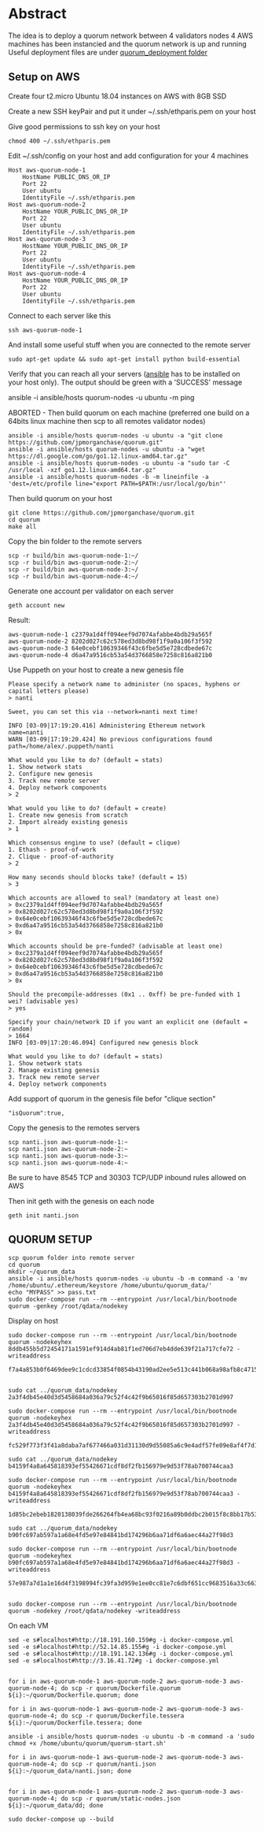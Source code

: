 # Abstract

The idea is to deploy a quorum network between 4 validators nodes
4 AWS machines has been instancied and the quorum network is up and running
Useful deployment files are under [quorum_deployment folder](quorum_deployment)

## Setup on AWS


Create four t2.micro Ubuntu 18.04 instances on AWS with 8GB SSD


Create a new SSH keyPair and put it under ~/.ssh/ethparis.pem on your host

Give good permissions to ssh key on your host


    chmod 400 ~/.ssh/ethparis.pem


Edit ~/.ssh/config on your host and add configuration for your 4 machines


    Host aws-quorum-node-1
        HostName PUBLIC_DNS_OR_IP
        Port 22
        User ubuntu
        IdentityFile ~/.ssh/ethparis.pem
    Host aws-quorum-node-2
        HostName YOUR_PUBLIC_DNS_OR_IP
        Port 22
        User ubuntu
        IdentityFile ~/.ssh/ethparis.pem
    Host aws-quorum-node-3
        HostName YOUR_PUBLIC_DNS_OR_IP
        Port 22
        User ubuntu
        IdentityFile ~/.ssh/ethparis.pem
    Host aws-quorum-node-4
        HostName YOUR_PUBLIC_DNS_OR_IP
        Port 22
        User ubuntu
        IdentityFile ~/.ssh/ethparis.pem


Connect to each server like this

    ssh aws-quorum-node-1

And install some useful stuff when you are connected to the remote server

    sudo apt-get update && sudo apt-get install python build-essential

Verify that you can reach all your servers ([ansible](https://docs.ansible.com/ansible/latest/installation_guide/intro_installation.html) has to be installed on your host only). The output should be green with a 'SUCCESS' message

ansible -i ansible/hosts quorum-nodes -u ubuntu -m ping

ABORTED - Then build quorum on each machine (preferred one build on a 64bits linux machine then scp to all remotes validator nodes)

    ansible -i ansible/hosts quorum-nodes -u ubuntu -a "git clone https://github.com/jpmorganchase/quorum.git"
    ansible -i ansible/hosts quorum-nodes -u ubuntu -a "wget https://dl.google.com/go/go1.12.linux-amd64.tar.gz"
    ansible -i ansible/hosts quorum-nodes -u ubuntu -a "sudo tar -C /usr/local -xzf go1.12.linux-amd64.tar.gz"
    ansible -i ansible/hosts quorum-nodes -b -m lineinfile -a 'dest=/etc/profile line="export PATH=$PATH:/usr/local/go/bin"'

Then build quorum on your host

    git clone https://github.com/jpmorganchase/quorum.git
    cd quorum
    make all

Copy the bin folder to the remote servers

    scp -r build/bin aws-quorum-node-1:~/
    scp -r build/bin aws-quorum-node-2:~/
    scp -r build/bin aws-quorum-node-3:~/
    scp -r build/bin aws-quorum-node-4:~/


Generate one account per validator on each server

    geth account new


Result:

    aws-quorum-node-1 c2379a1d4ff094eef9d7074afabbe4bdb29a565f
    aws-quorum-node-2 8202d027c62c578ed3d8bd98f1f9a0a106f3f592
    aws-quorum-node-3 64e0cebf10639346f43c6fbe5d5e728cdbede67c
    aws-quorum-node-4 d6a47a9516cb53a54d3766858e7258c816a821b0

Use Puppeth on your host to create a new genesis file


    Please specify a network name to administer (no spaces, hyphens or capital letters please)
    > nanti

    Sweet, you can set this via --network=nanti next time!

    INFO [03-09|17:19:20.416] Administering Ethereum network           name=nanti
    WARN [03-09|17:19:20.424] No previous configurations found         path=/home/alex/.puppeth/nanti

    What would you like to do? (default = stats)
    1. Show network stats
    2. Configure new genesis
    3. Track new remote server
    4. Deploy network components
    > 2

    What would you like to do? (default = create)
    1. Create new genesis from scratch
    2. Import already existing genesis
    > 1

    Which consensus engine to use? (default = clique)
    1. Ethash - proof-of-work
    2. Clique - proof-of-authority
    > 2

    How many seconds should blocks take? (default = 15)
    > 3

    Which accounts are allowed to seal? (mandatory at least one)
    > 0xc2379a1d4ff094eef9d7074afabbe4bdb29a565f
    > 0x8202d027c62c578ed3d8bd98f1f9a0a106f3f592
    > 0x64e0cebf10639346f43c6fbe5d5e728cdbede67c
    > 0xd6a47a9516cb53a54d3766858e7258c816a821b0
    > 0x

    Which accounts should be pre-funded? (advisable at least one)
    > 0xc2379a1d4ff094eef9d7074afabbe4bdb29a565f
    > 0x8202d027c62c578ed3d8bd98f1f9a0a106f3f592
    > 0x64e0cebf10639346f43c6fbe5d5e728cdbede67c
    > 0xd6a47a9516cb53a54d3766858e7258c816a821b0
    > 0x

    Should the precompile-addresses (0x1 .. 0xff) be pre-funded with 1 wei? (advisable yes)
    > yes

    Specify your chain/network ID if you want an explicit one (default = random)
    > 1664
    INFO [03-09|17:20:46.094] Configured new genesis block

    What would you like to do? (default = stats)
    1. Show network stats
    2. Manage existing genesis
    3. Track new remote server
    4. Deploy network components

Add support of quorum in the genesis file befor "clique section"

    "isQuorum":true,

Copy the genesis to the remotes servers

    scp nanti.json aws-quorum-node-1:~
    scp nanti.json aws-quorum-node-2:~
    scp nanti.json aws-quorum-node-3:~
    scp nanti.json aws-quorum-node-4:~

Be sure to have 8545 TCP and 30303 TCP/UDP inbound rules allowed on AWS

Then init geth with the genesis on each node

    geth init nanti.json


## QUORUM SETUP

    scp quorum folder into remote server
    cd quorum
    mkdir ~/quorum_data
    ansible -i ansible/hosts quorum-nodes -u ubuntu -b -m command -a 'mv /home/ubuntu/.ethereum/keystore /home/ubuntu/quorum_data/'
    echo "MYPASS" >> pass.txt
    sudo docker-compose run --rm --entrypoint /usr/local/bin/bootnode quorum -genkey /root/qdata/nodekey

Display on host

    sudo docker-compose run --rm --entrypoint /usr/local/bin/bootnode quorum -nodekeyhex 8ddb455b5d72454171a1591ef914d4ab81f1ed706d7eb4dde639f21a717cfe72 -writeaddress

    f7a4a853b0f6469dee9c1cdcd33854f0854b43190ad2ee5e513c441b068a98afb8c4715f8d58e341d03d6f1c865a2fecd5aa90bdaa24c335a6c9ecd8048270dd


    sudo cat ../quorum_data/nodekey
    2a3f4db45e40d3d5458684a036a79c52f4c42f9b65016f85d657303b2701d997

    sudo docker-compose run --rm --entrypoint /usr/local/bin/bootnode quorum -nodekeyhex 2a3f4db45e40d3d5458684a036a79c52f4c42f9b65016f85d657303b2701d997 -writeaddress

    fc529f773f3f41a8daba7af677466a031d31130d9d55085a6c9e4adf57fe09e8af4f7d1299e3168e73744a6367df81a2a84cd5553f847b5e03baa021ffad3bd2

    sudo cat ../quorum_data/nodekey
    b4159f4a8a645818393ef55426671cdf8df2fb156979e9d53f78ab700744caa3

    sudo docker-compose run --rm --entrypoint /usr/local/bin/bootnode quorum -nodekeyhex b4159f4a8a645818393ef55426671cdf8df2fb156979e9d53f78ab700744caa3 -writeaddress

    1d85bc2ebeb1820138039fde266264fb4ea68bc93f0216a89b0ddbc2b015f8c8bb17b53bb4c58a11e490610e982a9c9840b17410cc9a4349aa4af5c5de1f6e6f

    sudo cat ../quorum_data/nodekey
    b90fc697ab597a1a68e4fd5e97e84841bd174296b6aa71df6a6aec44a27f98d3

    sudo docker-compose run --rm --entrypoint /usr/local/bin/bootnode quorum -nodekeyhex b90fc697ab597a1a68e4fd5e97e84841bd174296b6aa71df6a6aec44a27f98d3 -writeaddress

    57e987a7d1a1e16d4f3198994fc39fa3d959e1ee0cc81e7c6dbf651cc9683516a33c663dc28b2a6afb3e6ab7395d38436611b0ae761eac15a611773394cd098b


    sudo docker-compose run --rm --entrypoint /usr/local/bin/bootnode quorum -nodekey /root/qdata/nodekey -writeaddress



On each VM

    sed -e s#localhost#http://18.191.160.159#g -i docker-compose.yml
    sed -e s#localhost#http://52.14.85.155#g -i docker-compose.yml
    sed -e s#localhost#http://18.191.142.136#g -i docker-compose.yml
    sed -e s#localhost#http://3.16.41.72#g -i docker-compose.yml


    for i in aws-quorum-node-1 aws-quorum-node-2 aws-quorum-node-3 aws-quorum-node-4; do scp -r quorum/Dockerfile.quorum ${i}:~/quorum/Dockerfile.quorum; done

    for i in aws-quorum-node-1 aws-quorum-node-2 aws-quorum-node-3 aws-quorum-node-4; do scp -r quorum/Dockerfile.tessera ${i}:~/quorum/Dockerfile.tessera; done

    ansible -i ansible/hosts quorum-nodes -u ubuntu -b -m command -a 'sudo chmod +x /home/ubuntu/quorum/quorum-start.sh'

    for i in aws-quorum-node-1 aws-quorum-node-2 aws-quorum-node-3 aws-quorum-node-4; do scp -r quorum/nanti.json ${i}:~/quorum_data/nanti.json; done


    for i in aws-quorum-node-1 aws-quorum-node-2 aws-quorum-node-3 aws-quorum-node-4; do scp -r quorum/static-nodes.json ${i}:~/quorum_data/dd; done

    sudo docker-compose up --build